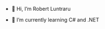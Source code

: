 - 👋 Hi, I’m Robert Luntraru
 
- 🌱 I’m currently learning C# and .NET 


<!---
Mxk01/Mxk01 is a ✨ special ✨ repository because its `README.md` (this file) appears on your GitHub profile.
You can click the Preview link to take a look at your changes.
--->

